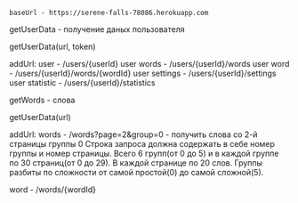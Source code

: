 
    baseUrl - https://serene-falls-78086.herokuapp.com
    
getUserData - получение даных пользователя
  
  getUserData(url, token)
   
  addUrl:
  user - /users/{userId}
  user words - /users/{userId}/words
  user word - /users/{userId}/words/{wordId}
  user settings - /users/{userId}/settings
  user statistic - /users/{userId}/statistics

getWords - слова
  
  getUserData(url)
  
  addUrl:
  words - /words?page=2&group=0 - получить слова со 2-й страницы группы 0
Строка запроса должна содержать в себе номер группы и номер страницы. Всего 6 групп(от 0 до 5) и в каждой группе по 30 страниц(от 0 до 29). В каждой странице по 20 слов. Группы разбиты по сложности от самой простой(0) до самой сложной(5).

  word - /words/{wordId}